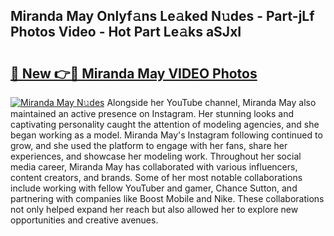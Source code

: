 ## Miranda May Onlyf𝚊ns Le𝚊ked N𝚞des - Part-jLf Photos Video - Hot Part Le𝚊ks aSJxI

# <h2><a href="http://ab38928.deff.icu/?id=Miranda+May">🔗 New 👉🔴 Miranda May VIDEO Photos</a></h2>

[![Miranda May N𝚞des](https://i.imgur.com/rIISA9y.gif)](http://ab38928.deff.icu/?id=Miranda+May)
Alongside her YouTube channel, Miranda May also maintained an active presence on Instagram. Her stunning looks and captivating personality caught the attention of modeling agencies, and she began working as a model. Miranda May's Instagram following continued to grow, and she used the platform to engage with her fans, share her experiences, and showcase her modeling work. Throughout her social media career, Miranda May has collaborated with various influencers, content creators, and brands. Some of her most notable collaborations include working with fellow YouTuber and gamer, Chance Sutton, and partnering with companies like Boost Mobile and Nike. These collaborations not only helped expand her reach but also allowed her to explore new opportunities and creative avenues.
